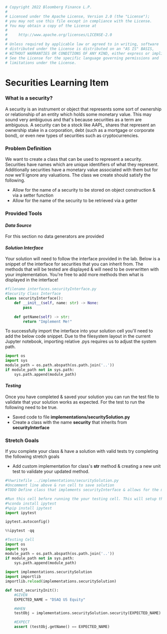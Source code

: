 ```python
# Copyright 2022 Bloomberg Finance L.P.
#
# Licensed under the Apache License, Version 2.0 (the "License");
# you may not use this file except in compliance with the License.
# You may obtain a copy of the License at
#
#     http://www.apache.org/licenses/LICENSE-2.0
#
# Unless required by applicable law or agreed to in writing, software
# distributed under the License is distributed on an "AS IS" BASIS,
# WITHOUT WARRANTIES OR CONDITIONS OF ANY KIND, either express or implied.
# See the License for the specific language governing permissions and
# limitations under the License.
```

# Securities Learning Item

### What is a security?

A security is an instrument or object that represents some sort of ownership or relationship of an entity which holds some monetary value. This may sound very ambiguous and that's because securities as a term are ambiguous. A security can be a stock like AAPL, shares that represent an ownership stake in a corporation, debt (such as a mortgage or corporate bond), or even new types of securities such as cryptocurrencies.

### Problem Definition

We want to create a class that can be used to represent a security. Securities have names which are unique identifiers of what they represent. Additionally securities have a monetary value associated with them but for now we'll ignore any valuations. The class we create should satisfy the following.

- Allow for the name of a security to be stored on object construction & via a setter function
- Allow for the name of the security to be retrieved via a getter

### Provided Tools

#### *Data Source*

For this section no data generators are provided

#### *Solution Interface*

Your solution will need to follow the interface provided in the lab. Below is a snippet of the interface for securities that you can inherit from. The methods that will be tested are displayed & will need to be overwritten with your implementation. You're free to add more methods then what is displayed in the interface! 

```python
#filename interfaces.securityInterface.py
#Security Class Interface
class securityInterface():
    def __init__(self, name: str) -> None:
        pass
    
    def getName(self) -> str:
        return "Implement Me!"
```

To successfully import the interface into your solution cell you'll need to add the below code snippet. Due to the filesystem layout in the current Jupyter notebook, importing relative .pys requires us to adjust the system path.

```python
import os
import sys
module_path = os.path.abspath(os.path.join('..'))
if module_path not in sys.path:
    sys.path.append(module_path)
```

#### *Testing*

Once you have completed & saved your solution you can run the test file to validate that your solution works as expected. For the test to run the following need to be true.
- Saved code to file **implementations/securitySolution.py**
- Create a class with the name **security** that inherits from **securityInterface**

### Stretch Goals

If you complete your class & have a solution with valid tests try completing the following stretch goals 

- Add custom implementation for class's __str__ method & creating a new unit test to validate your updated method.


```python
#%%writefile ../implementations/securitySolution.py 
#Uncomment line above & run cell to save solution
#TODO Define class that implements securityInterface & allows for the management of a security
```


```python
#Run this cell before running the your testing cell. This will setup the ipytest cell magic command. If you're running this notebook locally you may need to install ipytest from pip or conda
#%conda install ipytest
#%pip install ipytest
import ipytest

ipytest.autoconfig()
```


```python
%%ipytest -qq

#Testing Cell
import os
import sys
module_path = os.path.abspath(os.path.join('..'))
if module_path not in sys.path:
    sys.path.append(module_path)
    
import implementations.securitySolution
import importlib
importlib.reload(implementations.securitySolution)

def test_securityInit():
    #GIVEN
    EXPECTED_NAME = "DSAQ US Equity"

    #WHEN
    testObj = implementations.securitySolution.security(EXPECTED_NAME)

    #EXPECT
    assert (testObj.getName() == EXPECTED_NAME)
```
